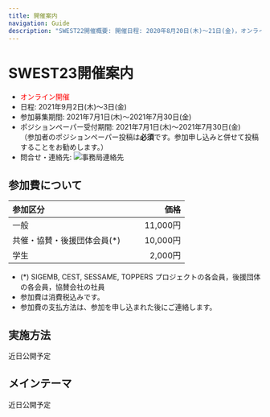 ```yaml
---
title: 開催案内
navigation: Guide
description: "SWEST22開催概要: 開催日程: 2020年8月20日(木)〜21日(金)，オンライン開催， SWESTとは、大学の研究者や学生、企業の技術者や管理者、その他、組込みシステムに関わる全ての人達が、徹底的に議論できる場を提供することを主な目的とした合宿型のワークショップです。"
---
```

# SWEST23開催案内

* <font color="red">オンライン開催</font>
* 日程: 2021年9月2日(木)〜3日(金)  
* 参加募集期間: 2021年7月1日(木)～2021年7月30日(金)
* ポジションペーパー受付期間: 2021年7月1日(木)～2021年7月30日(金)  
    （参加者のポジションペーパー投稿は**必須**です。参加申し込みと併せて投稿することをお勧めします。） 
* 問合せ・連絡先: ![事務局連絡先](../images/secretariat23.jpg)   

<!--
* <font color="red">オンライン開催</font>
* 日程: 2021年9月2日(木)〜3日(金)  
* 参加費: 未定
* 参加募集期間: 2021年7月1日(木)～2021年7月30日(金)
* 問合せ・連絡先: ![事務局連絡先](../images/secretariat23.jpg)  
-->


<a name="fee"></a>
## 参加費について  

<!--
* <font color="red">下表は2020年に開催したSWEST22の参加費です。SWEST23での参加費は未定です。</font>
-->

|参加区分 |価格　　|
|:-----|------:|
|一般                     |　　11,000円|
|共催・協賛・後援団体会員(\*)|　　10,000円|
|学生                     |　　 2,000円|

* (\*) SIGEMB, CEST, SESSAME, TOPPERS プロジェクトの各会員，後援団体の各会員，協賛会社の社員
* 参加費は消費税込みです。
* 参加費の支払方法は、参加を申し込まれた後にご連絡します。

<!--
* 参加費には宿泊・飲食費も含まれます。また、消費税込みです。
* 宿泊は４～６人１部屋の相部屋を予定しています。

## 会場

* 会場: 下呂温泉 水明館(岐阜県下呂市幸田1268)
  * 交通案内等の詳細は[こちら](https://www.suimeikan.co.jp/access/)をご参照ください。 
-->

## 実施方法

<!--SWEST23は以下の2つのWeb会議ツールを使用します。参加される方はあらかじめセットアップをお願いします。  
1. Zoom [公式ウェブサイト](https://zoom.us/)  
2. Discord [公式ウェブサイト](https://discord.com/)  
​  
今回もこれまでのSWESTを踏襲し、様々な「議論の場」を企画しています。今回の各企画における使用ツールは以下を想定しております。  
    
| 企画                         	| 使用ツール 	|  
|------------------------------	|------------	|  
| 基調講演                     	| Zoom       	|  
| ショートプレゼン             	| Zoom       	|  
| インタラクティブセッション   	| Discord    	|  
| 夜の分科会                   	| Zoom       	|  
| 一般セッション               	| Zoom       	|  
| フリータイム(参加者間の交流) 	| Discord    	|  
​  
SWEST22における企画内容の詳細、および、ZoomとDiscordの活用方法や運用方針の詳細は，参加申込者にお知らせする予定です．-->
近日公開予定

## メインテーマ
<!--![SWEST21メインテーマ](../images/SWEST22/swest23_theme.png)  
 SWESTの主な目的である「組込みシステムに関わる全ての人達が、徹底的に議論できる場を提供すること」を、どのようにオンライン開催で達成できるだろうか・・・新しいSWESTのカタチを考えて、そしてやってみたいと思います。  
  参加者の皆さんもそれぞれの、新しい○○のカタチを考えていることと思います。今回のSWESTは、組込み技術者の新しい○○のカタチを持ち寄って語り合う場にできればと思います。-->
近日公開予定

<!--
* SWESTは議論することを大事にしています。組込み分野の最新技術や今後について、徹底的に論じましょう！
* SWESTで得られる学びと経験、それらは実行してこそ身につきます。つまりランしてみましょう！！
* SWESTで身につけた技術、その知見を発信して共有しませんか？つまりpushしていって、世界を変えていきましょう!!!

  * 準備中
<a name="flyer"></a>
## ちらし

SWEST21のちらしを用意しました。A4版両面です。  
社内掲示や回覧などにご活用いただけますと幸いです。

* [SWEST21ちらし（PDF・2019年7月16日版）](https://swest.toppers.jp/images/flyer/swest21-flyer.pdf)

<img src="../images/flyer/swest21-flyer_omote.jpg" alt="SWEST21ちらし表面" width=300>
<img src="../images/flyer/swest21-flyer_ura.jpg" alt="SWEST21ちらし裏面" width=300>
-->




